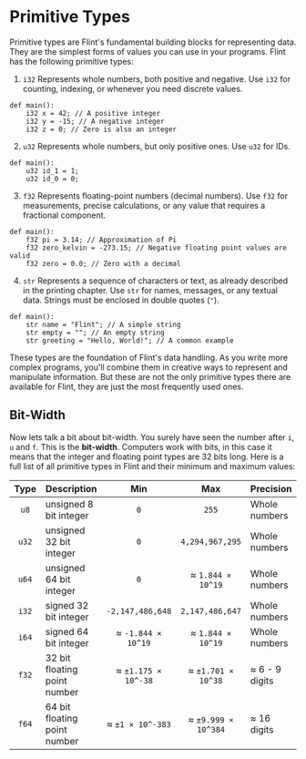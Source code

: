 # Primitive Types

Primitive types are Flint's fundamental building blocks for representing data. They are the simplest forms of values you can use in your programs. Flint has the following primitive types:

1. `i32`
   Represents whole numbers, both positive and negative. Use `i32` for counting, indexing, or whenever you need discrete values.

```ft
def main():
    i32 x = 42; // A positive integer
    i32 y = -15; // A negative integer
    i32 z = 0; // Zero is also an integer
```

2. `u32`
   Represents whole numbers, but only positive ones. Use `u32` for IDs.

```ft
def main():
    u32 id_1 = 1;
    u32 id_0 = 0;
```

3. `f32`
   Represents floating-point numbers (decimal numbers). Use `f32` for measurements, precise calculations, or any value that requires a fractional component.

```ft
def main():
    f32 pi = 3.14; // Approximation of Pi
    f32 zero_kelvin = -273.15; // Negative floating point values are valid
    f32 zero = 0.0; // Zero with a decimal
```

4. `str`
   Represents a sequence of characters or text, as already described in the printing chapter. Use `str` for names, messages, or any textual data. Strings must be enclosed in double quotes (`"`).

```ft
def main():
    str name = "Flint"; // A simple string
    str empty = ""; // An empty string
    str greeting = "Hello, World!"; // A common example
```

These types are the foundation of Flint's data handling. As you write more complex programs, you'll combine them in creative ways to represent and manipulate information. But these are not the only primitive types there are available for Flint, they are just the most frequently used ones.

## Bit-Width

Now lets talk a bit about bit-width. You surely have seen the number after `i`, `u` and `f`. This is the **bit-width**. Computers work with bits, in this case it means that the integer and floating point types are 32 bits long. Here is a full list of all primitive types in Flint and their minimum and maximum values:

| Type  | Description                  |         Min         |         Max         | Precision      |
| :---: | ---------------------------- | :-----------------: | :-----------------: | -------------- |
| `u8`  | unsigned 8 bit integer       |         `0`         |        `255`        | Whole numbers  |
| `u32` | unsigned 32 bit integer      |         `0`         |   `4,294,967,295`   | Whole numbers  |
| `u64` | unsigned 64 bit integer      |         `0`         |  ≈ `1.844 × 10^19`  | Whole numbers  |
| `i32` | signed 32 bit integer        |  `-2,147,486,648`   |   `2,147,486,647`   | Whole numbers  |
| `i64` | signed 64 bit integer        | ≈ `-1.844 × 10^19`  |  ≈ `1.844 × 10^19`  | Whole numbers  |
| `f32` | 32 bit floating point number | ≈ `±1.175 × 10^-38` | ≈ `±1.701 × 10^38`  | ≈ 6 - 9 digits |
| `f64` | 64 bit floating point number |  ≈ `±1 × 10^-383`   | ≈ `±9.999 × 10^384` | ≈ 16 digits    |

